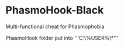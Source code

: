 # PhasmoHook-Black
Multi-functional cheat for Phasmophobia

PhasmoHook folder put into '''C:\\%USER%\\*'''
